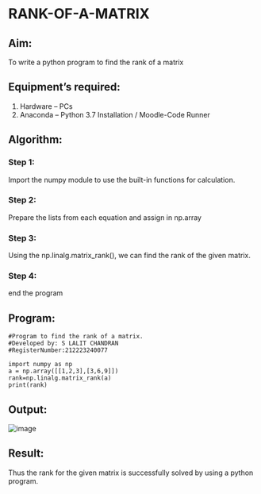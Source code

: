 # RANK-OF-A-MATRIX
## Aim:
To write a python program to find the rank of a matrix
## Equipment’s required:
1. 	Hardware – PCs
2. 	Anaconda – Python 3.7 Installation / Moodle-Code Runner
## Algorithm:
### Step 1: 
Import the numpy module to use the built-in functions for calculation.
### Step 2: 
Prepare the lists from each equation and assign in np.array
### Step 3: 
Using the np.linalg.matrix_rank(), we can find the rank of the given matrix.
### Step 4: 
end the program
## Program:
```
#Program to find the rank of a matrix.
#Developed by: S LALIT CHANDRAN
#RegisterNumber:212223240077

import numpy as np
a = np.array([[1,2,3],[3,6,9]])
rank=np.linalg.matrix_rank(a)
print(rank)
```
## Output:
![image](https://github.com/lalitchandran/RANK-OF-A-MATRIX/assets/137707725/3568dff7-4b32-4996-8601-0c541b25a9b6)

## Result:
Thus the rank for the given matrix is successfully solved by  using a python program.

